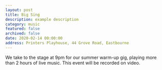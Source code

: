 ```yaml
---
layout: post
title: Big Sing
description: example description
category: music
featured: false
archived: false
date: 2020-02-14 00:00:00
address: Printers Playhouse, 44 Grove Road, Eastbourne
---
```


We take to the stage at 9pm for our summer warm-up gig, playing more than 2 hours of live music. 
This event will be recorded on video. 